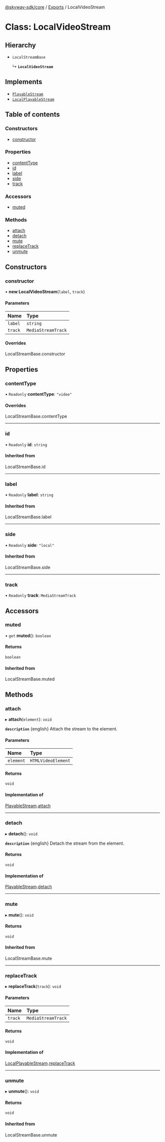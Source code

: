 [@skyway-sdk/core](../README.md) / [Exports](../modules.md) / LocalVideoStream

# Class: LocalVideoStream

## Hierarchy

- `LocalStreamBase`

  ↳ **`LocalVideoStream`**

## Implements

- [`PlayableStream`](../interfaces/PlayableStream.md)
- [`LocalPlayableStream`](../interfaces/LocalPlayableStream.md)

## Table of contents

### Constructors

- [constructor](LocalVideoStream.md#constructor)

### Properties

- [contentType](LocalVideoStream.md#contenttype)
- [id](LocalVideoStream.md#id)
- [label](LocalVideoStream.md#label)
- [side](LocalVideoStream.md#side)
- [track](LocalVideoStream.md#track)

### Accessors

- [muted](LocalVideoStream.md#muted)

### Methods

- [attach](LocalVideoStream.md#attach)
- [detach](LocalVideoStream.md#detach)
- [mute](LocalVideoStream.md#mute)
- [replaceTrack](LocalVideoStream.md#replacetrack)
- [unmute](LocalVideoStream.md#unmute)

## Constructors

### constructor

• **new LocalVideoStream**(`label`, `track`)

#### Parameters

| Name | Type |
| :------ | :------ |
| `label` | `string` |
| `track` | `MediaStreamTrack` |

#### Overrides

LocalStreamBase.constructor

## Properties

### contentType

• `Readonly` **contentType**: ``"video"``

#### Overrides

LocalStreamBase.contentType

___

### id

• `Readonly` **id**: `string`

#### Inherited from

LocalStreamBase.id

___

### label

• `Readonly` **label**: `string`

#### Inherited from

LocalStreamBase.label

___

### side

• `Readonly` **side**: ``"local"``

#### Inherited from

LocalStreamBase.side

___

### track

• `Readonly` **track**: `MediaStreamTrack`

## Accessors

### muted

• `get` **muted**(): `boolean`

#### Returns

`boolean`

#### Inherited from

LocalStreamBase.muted

## Methods

### attach

▸ **attach**(`element`): `void`

**`description`** {english} Attach the stream to the element.

#### Parameters

| Name | Type |
| :------ | :------ |
| `element` | `HTMLVideoElement` |

#### Returns

`void`

#### Implementation of

[PlayableStream](../interfaces/PlayableStream.md).[attach](../interfaces/PlayableStream.md#attach)

___

### detach

▸ **detach**(): `void`

**`description`** {english} Detach the stream from the element.

#### Returns

`void`

#### Implementation of

[PlayableStream](../interfaces/PlayableStream.md).[detach](../interfaces/PlayableStream.md#detach)

___

### mute

▸ **mute**(): `void`

#### Returns

`void`

#### Inherited from

LocalStreamBase.mute

___

### replaceTrack

▸ **replaceTrack**(`track`): `void`

#### Parameters

| Name | Type |
| :------ | :------ |
| `track` | `MediaStreamTrack` |

#### Returns

`void`

#### Implementation of

[LocalPlayableStream](../interfaces/LocalPlayableStream.md).[replaceTrack](../interfaces/LocalPlayableStream.md#replacetrack)

___

### unmute

▸ **unmute**(): `void`

#### Returns

`void`

#### Inherited from

LocalStreamBase.unmute
